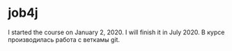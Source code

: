 # job4j
I started the course on January 2, 2020.
I will finish it in July 2020.
В курсе производилась работа с веткамы git.
